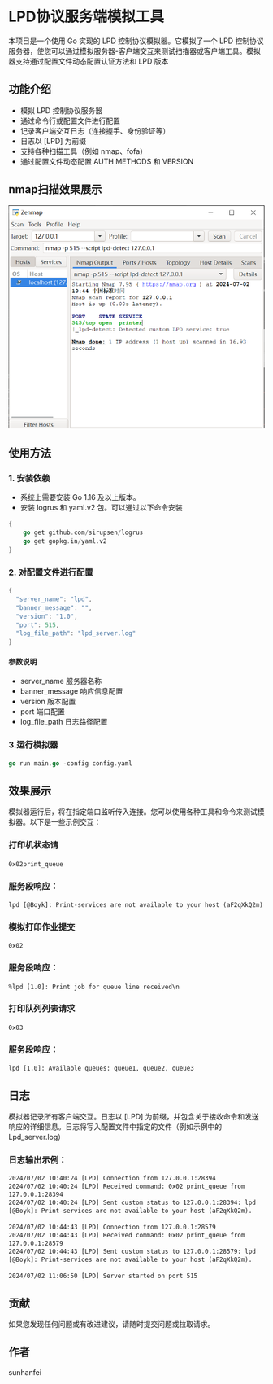 # LPD协议服务端模拟工具

本项目是一个使用 Go 实现的 LPD 控制协议模拟器。它模拟了一个 LPD 控制协议服务器，使您可以通过模拟服务器-客户端交互来测试扫描器或客户端工具。模拟器支持通过配置文件动态配置认证方法和 LPD 版本

## 功能介绍

- 模拟 LPD 控制协议服务器
- 通过命令行或配置文件进行配置
- 记录客户端交互日志（连接握手、身份验证等）
- 日志以 [LPD] 为前缀
- 支持各种扫描工具（例如 nmap、fofa）
- 通过配置文件动态配置 AUTH METHODS 和 VERSION
## nmap扫描效果展示
![结果图](img/LPD.PNG)

## 使用方法

### 1. 安装依赖
- 系统上需要安装 Go 1.16 及以上版本。
- 安装 logrus 和 yaml.v2 包。可以通过以下命令安装
```go
{
    go get github.com/sirupsen/logrus
    go get gopkg.in/yaml.v2
}
```
### 2. 对配置文件进行配置
```go
{
  "server_name": "lpd",
  "banner_message": "",
  "version": "1.0",
  "port": 515,
  "log_file_path": "lpd_server.log"
}

```
#### 参数说明
- server_name     服务器名称
- banner_message  响应信息配置
- version  版本配置
- port           端口配置
- log_file_path 日志路径配置
### 3.运行模拟器
```go 
go run main.go -config config.yaml
```


## 效果展示

模拟器运行后，将在指定端口监听传入连接。您可以使用各种工具和命令来测试模拟器。以下是一些示例交互：
### 打印机状态请
`0x02print_queue`
### 服务段响应：
`lpd [@Boyk]: Print-services are not available to your host (aF2qXkQ2m)`
### 模拟打印作业提交
`0x02`
### 服务段响应：
`%lpd [1.0]: Print job for queue line received\n`
### 打印队列列表请求
`0x03`
### 服务段响应：
`lpd [1.0]: Available queues: queue1, queue2, queue3`



## 日志
模拟器记录所有客户端交互。日志以 [LPD] 为前缀，并包含关于接收命令和发送响应的详细信息。日志将写入配置文件中指定的文件（例如示例中的 Lpd_server.log）
### 日志输出示例：
```
2024/07/02 10:40:24 [LPD] Connection from 127.0.0.1:28394
2024/07/02 10:40:24 [LPD] Received command: 0x02 print_queue from 127.0.0.1:28394
2024/07/02 10:40:24 [LPD] Sent custom status to 127.0.0.1:28394: lpd [@Boyk]: Print-services are not available to your host (aF2qXkQ2m).

2024/07/02 10:44:43 [LPD] Connection from 127.0.0.1:28579
2024/07/02 10:44:43 [LPD] Received command: 0x02 print_queue from 127.0.0.1:28579
2024/07/02 10:44:43 [LPD] Sent custom status to 127.0.0.1:28579: lpd [@Boyk]: Print-services are not available to your host (aF2qXkQ2m).

2024/07/02 11:06:50 [LPD] Server started on port 515
```
## 贡献
如果您发现任何问题或有改进建议，请随时提交问题或拉取请求。

## 作者
sunhanfei

